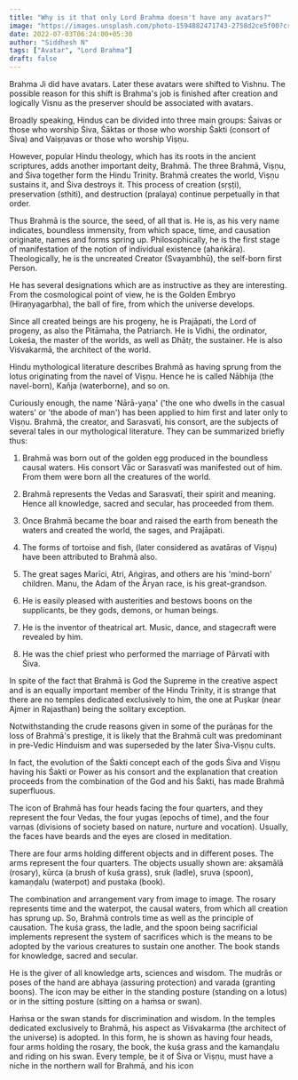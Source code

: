 ```yaml
---
title: "Why is it that only Lord Brahma doesn't have any avatars?"
image: "https://images.unsplash.com/photo-1594882471743-2758d2ce5f00?crop=entropy&cs=tinysrgb&fit=max&fm=jpg&ixid=MnwxMTc3M3wwfDF8c2VhcmNofDN8fGxvdHVzfGVufDB8fHx8MTY2MTIxODE1MA&ixlib=rb-1.2.1&q=80&w=2000"
date: 2022-07-03T06:24:00+05:30
author: "Siddhesh N"
tags: ["Avatar", "Lord Brahma"]
draft: false
---
```



Brahma Ji did have avatars. Later these avatars were shifted to Vishnu. The possible reason for this shift is Brahma's job is finished after creation and logically Visnu as the preserver should be associated with avatars.

Broadly speaking, Hindus can be divided into three main groups: Śaivas or those who worship Śiva, Śāktas or those who worship Śakti (consort of Śiva) and Vaiṣṇavas or those who worship Viṣṇu. 

However, popular Hindu theology, which has its roots in the ancient scriptures, adds another important deity, Brahmā. The three Brahmā, Viṣṇu, and Śiva together form the Hindu Trinity. Brahmā creates the world, Viṣṇu sustains it, and Śiva destroys it. This process of creation (sṛṣṭi), preservation (sthiti), and destruction (pralaya) continue perpetually in that order. 

Thus Brahmā is the source, the seed, of all that is. He is, as his very name indicates, boundless immensity, from which space, time, and causation originate, names and forms spring up. Philosophically, he is the first stage of manifestation of the notion of individual existence (ahaṅkāra). Theologically, he is the uncreated Creator (Svayambhū), the self-born first Person.

He has several designations which are as instructive as they are interesting. From the cosmological point of view, he is the Golden Embryo (Hiraṇyagarbha), the ball of fire, from which the universe develops.

Since all created beings are his progeny, he is Prajāpati, the Lord of progeny, as also the Pitāmaha, the Patriarch. He is Vidhi, the ordinator, Lokeśa, the master of the worlds, as well as Dhātṛ, the sustainer. He is also Viśvakarmā, the architect of the world. 
 
Hindu mythological literature describes Brahmā as having sprung from the lotus originating from the navel of Viṣṇu. Hence he is called Nābhija (the navel-born), Kañja (waterborne), and so on. 

Curiously enough, the name 'Nārā-yaṇa' ('the one who dwells in the casual waters' or 'the abode of man') has been applied to him first and later only to Viṣṇu. Brahmā, the creator, and Sarasvatī, his consort, are the subjects of several tales in our mythological literature. They can be summarized briefly thus:

1. Brahmā was born out of the golden egg produced in the boundless causal waters. His consort Vāc or Sarasvatī was manifested out of him. From them were born all the creatures of the world.

2. Brahmā represents the Vedas and Sarasvatī, their spirit and meaning. Hence all knowledge, sacred and secular, has proceeded from them.

3. Once Brahmā became the boar and raised the earth from beneath the waters and created the world, the sages, and Prajāpati.

4. The forms of tortoise and fish, (later considered as avatāras of Viṣṇu) have been attributed to Brahmā also.

5. The great sages Marīci, Atri, Aṅgiras, and others are his 'mind-born' children. Manu, the Adam of the Āryan race, is his great-grandson.

6. He is easily pleased with austerities and bestows boons on the supplicants, be they gods, demons, or human beings.

7. He is the inventor of theatrical art. Music, dance, and stagecraft were revealed by him.

8. He was the chief priest who performed the marriage of Pārvatī with Śiva.

In spite of the fact that Brahmā is God the Supreme in the creative aspect and is an equally important member of the Hindu Trinity, it is strange that there are no temples dedicated exclusively to him, the one at Puṣkar (near Ajmer in Rajasthan) being the solitary exception.

Notwithstanding the crude reasons given in some of the purāṇas for the loss of Brahmā's prestige, it is likely that the Brahmā cult was predominant in pre-Vedic Hinduism and was superseded by the later Śiva-Viṣṇu cults.

In fact, the evolution of the Śakti concept each of the gods Śiva and Viṣṇu having his Śakti or Power as his consort and the explanation that creation proceeds from the combination of the God and his Śakti, has made Brahmā superfluous.

The icon of Brahmā has four heads facing the four quarters, and they represent the four Vedas, the four yugas (epochs of time), and the four varṇas (divisions of society based on nature, nurture and vocation). Usually, the faces have beards and the eyes are closed in meditation. 

There are four arms holding different objects and in different poses. The arms represent the four quarters. The objects usually shown are: akṣamālā (rosary), kūrca (a brush of kuśa grass), sruk (ladle), sruva (spoon), kamaṇḍalu (waterpot) and pustaka (book). 

The combination and arrangement vary from image to image. The rosary represents time and the waterpot, the causal waters, from which all creation has sprung up. So, Brahmā controls time as well as the principle of causation. The kuśa grass, the ladle, and the spoon being sacrificial implements represent the system of sacrifices which is the means to be adopted by the various creatures to sustain one another. The book stands for knowledge, sacred and secular.

 He is the giver of all knowledge arts, sciences and wisdom. The mudrās or poses of the hand are abhaya (assuring protection) and varada (granting boons). The icon may be either in the standing posture (standing on a lotus) or in the sitting posture (sitting on a haṁsa or swan).
 
  Haṁsa or the swan stands for discrimination and wisdom. In the temples dedicated exclusively to Brahmā, his aspect as Viśvakarma (the architect of the universe) is adopted. In this form, he is shown as having four heads, four arms holding the rosary, the book, the kuśa grass and the kamaṇḍalu and riding on his swan. Every temple, be it of Śiva or Viṣṇu, must have a niche in the northern wall for Brahmā, and his icon
